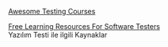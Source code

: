 <p>
<a href="https://unmesh.dev/awesome-testing-courses/">Awesome Testing Courses</a>
</p>
<p>
<a href="https://github.com/PaulWaltersDev/FreeLearningResourcesForSoftwareTesters">Free Learning Resources For Software Testers</a>
<br>Yazılım Testi ile ilgili Kaynaklar  
</p>
